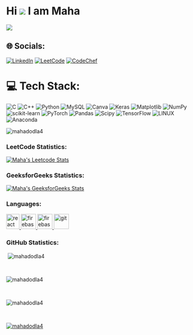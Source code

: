 # Hi ![](https://user-images.githubusercontent.com/18350557/176309783-0785949b-9127-417c-8b55-ab5a4333674e.gif) I am **Maha**

<!-- 
- 💬 Ask me about Technology
- 📫 How to reach me: <a href="https://www.linkedin.com/in/mahalakshmi-dodla" style="color: #0060B6; text-decoration: none;">Linkedin</a>
- ⚡ Fun fact: I'm currently studying Information Technology in B. Tech
 -->

<a href="https://www.github.com/mahadodla4" target="_blank" rel="noreferrer"><img
src="https://img.shields.io/github/followers/mahadodla4?logo=github&style=for-the-badge&color=0891b2&labelColor=1c1917" /></a>

## 🌐 Socials:
[![LinkedIn](https://img.shields.io/badge/LinkedIn-%230077B5.svg?logo=linkedin&logoColor=white)](https://www.linkedin.com/in/mahalakshmi-dodla) 
[![LeetCode](https://img.shields.io/badge/LeetCode-%23FFA116.svg?logo=leetcode&logoColor=white)](https://leetcode.com/u/maha_dodla/)
[![CodeChef](https://img.shields.io/badge/CodeChef-%2300765D.svg?logo=codechef&logoColor=white)](https://www.codechef.com/users/maha_dodla05/)

# 💻 Tech Stack:
![C](https://img.shields.io/badge/c-%2300599C.svg?style=for-the-badge&logo=c&logoColor=white) ![C++](https://img.shields.io/badge/c++-%2300599C.svg?style=for-the-badge&logo=c%2B%2B&logoColor=white) ![Python](https://img.shields.io/badge/python-3670A0?style=for-the-badge&logo=python&logoColor=ffdd54) ![MySQL](https://img.shields.io/badge/mysql-%2300000f.svg?style=for-the-badge&logo=mysql&logoColor=white) ![Canva](https://img.shields.io/badge/Canva-%2300C4CC.svg?style=for-the-badge&logo=Canva&logoColor=white) ![Keras](https://img.shields.io/badge/Keras-%23D00000.svg?style=for-the-badge&logo=Keras&logoColor=white) ![Matplotlib](https://img.shields.io/badge/Matplotlib-%23ffffff.svg?style=for-the-badge&logo=Matplotlib&logoColor=black) ![NumPy](https://img.shields.io/badge/numpy-%23013243.svg?style=for-the-badge&logo=numpy&logoColor=white) ![scikit-learn](https://img.shields.io/badge/scikit--learn-%23F7931E.svg?style=for-the-badge&logo=scikit-learn&logoColor=white) ![PyTorch](https://img.shields.io/badge/PyTorch-%23EE4C2C.svg?style=for-the-badge&logo=PyTorch&logoColor=white) ![Pandas](https://img.shields.io/badge/pandas-%23150458.svg?style=for-the-badge&logo=pandas&logoColor=white) ![Scipy](https://img.shields.io/badge/SciPy-%230C55A5.svg?style=for-the-badge&logo=scipy&logoColor=%white) ![TensorFlow](https://img.shields.io/badge/TensorFlow-%23FF6F00.svg?style=for-the-badge&logo=TensorFlow&logoColor=white) ![LINUX](https://img.shields.io/badge/Linux-FCC624?style=for-the-badge&logo=linux&logoColor=black) ![Anaconda](https://img.shields.io/badge/Anaconda-%2344A833.svg?style=for-the-badge&logo=anaconda&logoColor=white)

<p align="left"> <img src="https://komarev.com/ghpvc/?username=mahadodla4&label=Profile%20views&color=0e75b6&style=flat" alt="mahadodla4" /> </p>

<!-- [![](https://leetcard.jacoblin.cool/maha_dodla?theme=dark)](https://leetcode.com/maha_dodla/) -->

<!--[![Maha's geeksForgeeks stats](https://geeks-for-geeks-stats-api-napiyo.vercel.app/?userName=mahadodla4)](https://auth.geeksforgeeks.org/user/mahadodla4)-->

<h3 align="left">LeetCode Statistics:</h3>

[![Maha's Leetcode Stats](https://leetcard.jacoblin.cool/maha_dodla?ext=contest)](https://leetcode.com/maha_dodla/)

<h3 align="left"> GeeksforGeeks Statistics:</h3>

[![Maha's GeeksforGeeks Stats](https://geeks-for-geeks-stats-card.vercel.app/?username=maha_dodla)](https://auth.geeksforgeeks.org/user/maha_dodla)

<!-- <h3 align="left">CodeForces Statistics:</h3>

![CodeForces Stats](https://codeforces-readme-stats.vercel.app/api/card?username=mahadodla4) -->

<h3 align="left">Languages:</h3>
<p align="left">
<a href="https://reactjs.org/" target="_blank" rel="noreferrer">
<img src="https://upload.wikimedia.org/wikipedia/commons/thumb/1/18/ISO_C%2B%2B_Logo.svg/800px-ISO_C%2B%2B_Logo.svg.png" alt="react" width="35" height="40"/> </a></a> <a href="https://firebase.google.com/" target="_blank" rel="noreferrer"> <img src="https://cdn4.iconfinder.com/data/icons/logos-and-brands/512/267_Python_logo-512.png" alt="firebase" width="40" height="40"/> </a><a href="https://firebase.google.com/" target="_blank" rel="noreferrer"> <img src="https://upload.wikimedia.org/wikipedia/commons/thumb/9/99/Unofficial_JavaScript_logo_2.svg/2048px-Unofficial_JavaScript_logo_2.svg.png" alt="firebase" width="40" height="40"/> </a>  <a href="https://git-scm.com/" target="_blank" rel="noreferrer"> <img src="https://cdn-icons-png.flaticon.com/512/226/226777.png" alt="git" width="40" height="40"/> </a> 
<!--
<h3 align="left">Frameworks and Tools:</h3>
<p align="left"> <a href="https://reactjs.org/" target="_blank" rel="noreferrer"> <img src="https://upload.wikimedia.org/wikipedia/commons/thumb/a/a7/React-icon.svg/2300px-React-icon.svg.png" alt="react" width="40" height="40"/> </a> <a href="https://firebase.google.com/" target="_blank" rel="noreferrer"> <img src="https://www.tutorialsteacher.com/Content/images/home/mongodb.svg" alt="firebase" width="40" height="40"/> </a> 
 <a href="https://firebase.google.com/" target="_blank" rel="noreferrer"> <img src="https://www.vectorlogo.zone/logos/firebase/firebase-icon.svg" alt="firebase" width="40" height="40"/> </a>  
  <a href="https://flutter.dev" target="_blank" rel="noreferrer"> <img src="https://wsofter.ru/wp-content/uploads/2017/12/node-express.png" alt="express" width="40" height="40"/> </a> <a href="https://git-scm.com/" target="_blank" rel="noreferrer"> <img src="https://img.icons8.com/nolan/512/github.png" alt="git" width="40" height="40"/> </a>  </a> <a href="https://tailwindcss.com/" target="_blank" rel="noreferrer"> <img src="https://seeklogo.com/images/N/nodejs-logo-FBE122E377-seeklogo.com.png" alt="tailwind" width="40" height="40"/> </a> </a>   </p> -->

<h3 align="left">GitHub Statistics:</h3>
<p>&nbsp;<img align="center" src="https://github-readme-stats.vercel.app/api?username=mahadodla4&show_icons=true&locale=en" alt="mahadodla4" /></p>
<br>
<p><img align="center" src="https://github-readme-streak-stats.herokuapp.com/?user=mahadodla4&" alt="mahadodla4" /></p>
<br>
<p><img align="center" src="https://github-readme-stats.vercel.app/api/top-langs?username=mahadodla4&show_icons=true&locale=en&layout=compact" alt="mahadodla4" /></p>
<br>
<p align="left"> <a href="https://github.com/ryo-ma/github-profile-trophy"><img src="https://github-profile-trophy.vercel.app/?username=mahadodla4" alt="mahadodla4" /></a> </p>
